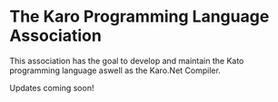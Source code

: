 # The Karo Programming Language Association

This association has the goal to develop and maintain the Kato programming language aswell as the Karo.Net Compiler.

Updates coming soon!
